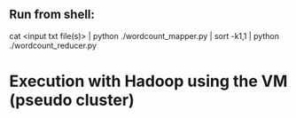 ## Run from shell:

cat <input txt file(s)> | python ./wordcount_mapper.py | sort -k1,1 | python ./wordcount_reducer.py

# Execution with Hadoop using the VM (pseudo cluster)
